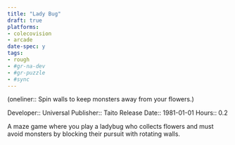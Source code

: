 ```yaml
---
title: "Lady Bug"
draft: true
platforms:
- colecovision
- arcade
date-spec: y
tags:
- rough
- #gr-na-dev 
- #gr-puzzle 
- #sync
---
```


(oneliner:: Spin walls to keep monsters away from your flowers.)

Developer:: Universal
Publisher:: Taito
Release Date:: 1981-01-01
Hours:: 0.2

A maze game where you play a ladybug who collects flowers and must avoid monsters by blocking their pursuit with rotating walls.